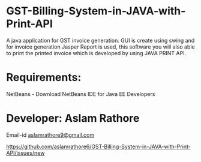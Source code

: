 # GST-Billing-System-in-JAVA-with-Print-API
A java application for GST invoice generation. GUI is create using swing and for invoice generation Jasper Report is used,
this software you will also able to print the printed invoice which is developed by using JAVA PRINT API.

# Requirements:
NetBeans - Download NetBeans IDE for Java EE Developers

# Developer: Aslam Rathore
Email-id aslamrathore9@gmail.com

https://github.com/aslamrathore6/GST-Billing-System-in-JAVA-with-Print-API/issues/new

